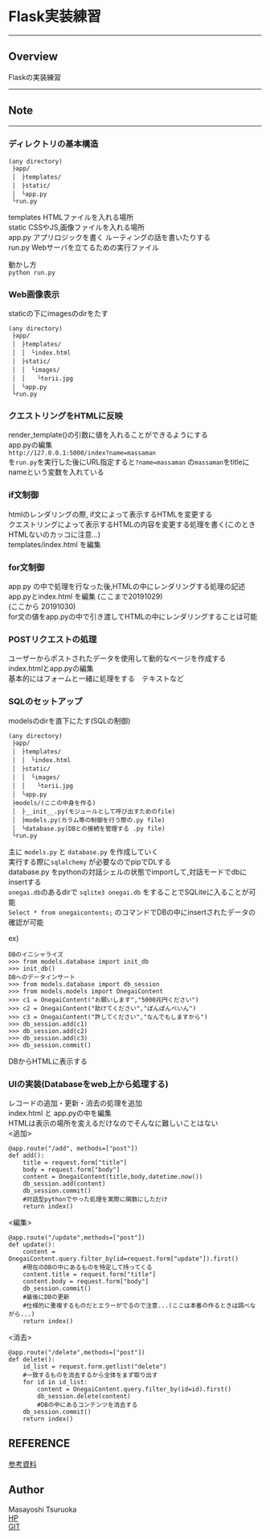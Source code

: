 # Flask実装練習
***
## Overview  
Flaskの実装練習  
***  
## Note
***  
### ディレクトリの基本構造
```
(any directory)
 ├app/
 │　├templates/
 │　├static/
 │　└app.py
 └run.py
 ```

templates HTMLファイルを入れる場所  
static CSSやJS,画像ファイルを入れる場所  
app.py アプリロジックを書く ルーティングの話を書いたりする  
run.py Webサーバを立てるための実行ファイル  

動かし方  
`python run.py`

### Web画像表示
staticの下にimagesのdirをたす
```
(any directory)
 ├app/
 │　├templates/
 │　│　└index.html
 │　├static/
 │　│　└images/
 │　│　　└torii.jpg
 │　└app.py
 └run.py

 ```
### クエストリングをHTMLに反映  
render_template()の引数に値を入れることができるようにする  
app.pyの編集  
`http://127.0.0.1:5000/index?name=massaman`  
を`run.py`を実行した後にURL指定すると`?name=massaman` の`massaman`をtitleにnameという変数を入れている  

### if文制御  
htmlのレンダリングの際, if文によって表示するHTMLを変更する  
クエストリングによって表示するHTMLの内容を変更する処理を書く(このときHTMLないのカッコに注意...)  
templates/index.html を編集

### for文制御  
app.py の中で処理を行なった後,HTMLの中にレンダリングする処理の記述  
app.pyとindex.html を編集 (ここまで20191029)  
(ここから 20191030)  
for文の値をapp.pyの中で引き渡してHTMLの中にレンダリングすることは可能  

### POSTリクエストの処理  
ユーザーからポストされたデータを使用して動的なページを作成する  
index.htmlとapp.pyの編集  
基本的にはフォームと一緒に処理をする　テキストなど  

### SQLのセットアップ  
modelsのdirを直下にたす(SQLの制御)  
```
(any directory)
 ├app/
 │　├templates/
 │　│　└index.html
 │　├static/
 │　│　└images/
 │　│　　└torii.jpg
 │　└app.py
 ├models/(ここの中身を作る)
 │　├__init__.py(モジュールとして呼び出すためのfile)
 │　├models.py(カラム等の制御を行う際の.py file)
 │　└database.py(DBとの接続を管理する .py file)
 └run.py
 ```  
 主に `models.py` と `database.py` を作成していく  
 実行する際に`sqlalchemy` が必要なのでpipでDLする  
 database.py をpythonの対話シェルの状態でimportして,対話モードでdbにinsertする  
 `onegai.db`のあるdirで `sqlite3 onegai.db` をすることでSQLiteに入ることが可能  
 `Select * from onegaicontents;` のコマンドでDBの中にinsertされたデータの確認が可能

 ex)
 ```
 DBのイニシャライズ
 >>> from models.database import init_db  
 >>> init_db()  
 DBへのデータインサート
 >>> from models.database import db_session  
 >>> from models.models import OnegaiContent  
 >>> c1 = OnegaiContent("お願いします","5000兆円ください")  
 >>> c2 = OnegaiContent("助けてください","ぽんぽんぺいん")  
 >>> c3 = OnegaiContent("許してください","なんでもしますから")  
 >>> db_session.add(c1)  
 >>> db_session.add(c2)  
 >>> db_session.add(c3)  
 >>> db_session.commit()  
 ```  
 DBからHTMLに表示する  

### UIの実装(Databaseをweb上から処理する)  
レコードの追加・更新・消去の処理を追加    
index.html と app.pyの中を編集  
HTMLは表示の場所を変えるだけなのでそんなに難しいことはない  
<追加>  
```
@app.route("/add", methods=["post"])
def add():
    title = request.form["title"]
    body = request.form["body"]
    content = OnegaiContent(title,body,datetime.now())
    db_session.add(content)
    db_session.commit()
    #対話型pythonでやった処理を実際に関数にしただけ
    return index()
```  
<編集>  
```
@app.route("/update",methods=["post"])
def update():
    content = OnegaiContent.query.filter_by(id=request.form["update"]).first()
    #現在のDBの中にあるものを特定して持ってくる
    content.title = request.form["title"]
    content.body = request.form["body"]
    db_session.commit()
    #最後にDBの更新
    #仕様的に重複するものだとエラーがでるので注意...(ここは本番の作るときは調べながら...)
    return index()
```  
<消去>  
```
@app.route("/delete",methods=["post"])
def delete():
    id_list = request.form.getlist("delete")
    #一致するものを消去するから全体をまず取り出す
    for id in id_list:
        content = OnegaiContent.query.filter_by(id=id).first()
        db_session.delete(content)
        #DBの中にあるコンテンツを消去する
    db_session.commit()
    return index()
```  


## REFERENCE  
[参考資料](https://qiita.com/kiyokiyo_kzsby/items/0184973e9de0ea9011ed)

## Author
Masayoshi Tsuruoka  
[HP](https://www.ht.sfc.keio.ac.jp/~massaman/)  
[GIT](https://github.com/Masayo4)   

